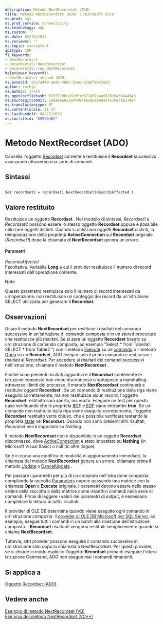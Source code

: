 ```yaml
---
description: Metodo NextRecordset (ADO)
title: Metodo NextRecordset (ADO) | Microsoft Docs
ms.prod: sql
ms.prod_service: connectivity
ms.technology: ado
ms.custom: ''
ms.date: 03/20/2018
ms.reviewer: ''
ms.topic: conceptual
apitype: COM
f1_keywords:
- NextRecordset
- Recordset15::NextRecordset
- Recordset15::raw_NextRecordset
helpviewer_keywords:
- NextRecordset method [ADO]
ms.assetid: ab1fa449-a695-4987-b1ee-bc68f89418dd
author: rothja
ms.author: jroth
ms.openlocfilehash: b73779dbca82df1d672a57aae667bc5a666a4945
ms.sourcegitcommit: 18a98ea6a30d448aa6195e10ea2413be7e837e94
ms.translationtype: MT
ms.contentlocale: it-IT
ms.lasthandoff: 08/27/2020
ms.locfileid: "88990462"
---
```

# <a name="nextrecordset-method-ado"></a>Metodo NextRecordset (ADO)
Cancella l'oggetto [Recordset](./recordset-object-ado.md) corrente e restituisce il **Recordset** successivo avanzando attraverso una serie di comandi.  
  
## <a name="syntax"></a>Sintassi  
  
```  
  
Set recordset2 = recordset1.NextRecordset(RecordsAffected )  
```  
  
## <a name="return-value"></a>Valore restituito  
 Restituisce un oggetto **Recordset** . Nel modello di sintassi, *Recordset1* e *Recordset2* possono essere lo stesso oggetto **Recordset** oppure è possibile utilizzare oggetti distinti. Quando si utilizzano oggetti **Recordset** distinti, la reimpostazione della proprietà **ActiveConnection** sul **Recordset** originale (*Recordset1*) dopo la chiamata di **NextRecordset** genera un errore.  
  
#### <a name="parameters"></a>Parametri  
 *RecordsAffected*  
 Facoltativa. Variabile **Long** a cui il provider restituisce il numero di record interessati dall'operazione corrente.  
  
> [!NOTE]
>  Questo parametro restituisce solo il numero di record interessati da un'operazione. non restituisce un conteggio dei record da un'istruzione SELECT utilizzata per generare il **Recordset**.  
  
## <a name="remarks"></a>Osservazioni  
 Usare il metodo **NextRecordset** per restituire i risultati del comando successivo in un'istruzione di comando composta o in un stored procedure che restituisce più risultati. Se si apre un oggetto **Recordset** basato su un'istruzione di comando composta, ad esempio "Select \* from Tabella1; SELECT \* from Table2 ") con il metodo [Execute](./execute-method-ado-command.md) su un [comando](./command-object-ado.md) o il metodo [Open](./open-method-ado-recordset.md) su un **Recordset**, ADO esegue solo il primo comando e restituisce i risultati al *Recordset*. Per accedere ai risultati dei comandi successivi nell'istruzione, chiamare il metodo **NextRecordset** .  
  
 Finché sono presenti risultati aggiuntivi e il **Recordset** contenente le istruzioni composte non viene disconnesso o sottoposto a marshalling attraverso i limiti del processo, il metodo **NextRecordset** continuerà a restituire oggetti **Recordset** . Se un comando di restituzione della riga viene eseguito correttamente, ma non restituisce alcun record, l'oggetto **Recordset** restituito sarà aperto, ma vuoto. Eseguire un test per questo caso verificando che le proprietà [BOF](./bof-eof-properties-ado.md) e [EOF](./bof-eof-properties-ado.md) siano entrambe **true**. Se un comando non restituito dalla riga viene eseguito correttamente, l'oggetto **Recordset** restituito verrà chiuso, che è possibile verificare testando la proprietà [state](./state-property-ado.md) nel **Recordset**. Quando non sono presenti altri risultati, *Recordset* verrà impostato su *Nothing*.  
  
 Il metodo **NextRecordset** non è disponibile in un oggetto **Recordset** disconnesso, dove [ActiveConnection](./activeconnection-property-ado.md) è stato impostato su **Nothing** (in Microsoft Visual Basic) o null (in altre lingue).  
  
 Se è in corso una modifica in modalità di aggiornamento immediato, la chiamata del metodo **NextRecordset** genera un errore. chiamare prima il metodo [Update](./update-method.md) o [CancelUpdate](./cancelupdate-method-ado.md) .  
  
 Per passare i parametri per più di un comando nell'istruzione composta compilando la raccolta [Parameters](./parameters-collection-ado.md) oppure passando una matrice con la chiamata **Open** o **Execute** originale, i parametri devono essere nello stesso ordine della raccolta o della matrice come rispettivi comandi nella serie di comandi. Prima di leggere i valori dei parametri di output, è necessario completare la lettura di tutti i risultati.  
  
 Il provider di OLE DB determina quando viene eseguito ogni comando in un'istruzione composta. Il [provider di OLE DB Microsoft per SQL Server](../../guide/appendixes/microsoft-ole-db-provider-for-sql-server.md), ad esempio, esegue tutti i comandi in un batch alla ricezione dell'istruzione composta. I **Recordset** risultanti vengono restituiti semplicemente quando si chiama **NextRecordset**.  
  
 Tuttavia, altri provider possono eseguire il comando successivo in un'istruzione solo dopo la chiamata a NextRecordset. Per questi provider, se si chiude in modo esplicito l'oggetto **Recordset** prima di eseguire l'intera istruzione Command, ADO non esegue mai i comandi rimanenti.  
  
## <a name="applies-to"></a>Si applica a  
 [Oggetto Recordset (ADO)](./recordset-object-ado.md)  
  
## <a name="see-also"></a>Vedere anche  
 [Esempio di metodo NextRecordset (VB)](./nextrecordset-method-example-vb.md)   
 [Esempio del metodo NextRecordset (VC++)](./nextrecordset-method-example-vc.md)